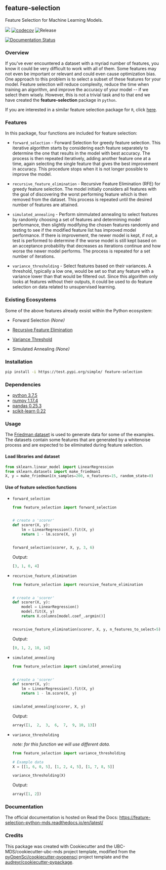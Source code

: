 ## feature-selection

Feature Selection for Machine Learning Models.

![](https://github.com/UBC-MDS/feature-selection-python/workflows/build/badge.svg) [![codecov](https://codecov.io/gh/UBC-MDS/feature-selection-python/branch/master/graph/badge.svg)](https://codecov.io/gh/UBC-MDS/feature-selection-python) ![Release](https://github.com/UBC-MDS/feature-selection-python/workflows/Release/badge.svg)

[![Documentation Status](https://readthedocs.org/projects/feature-selection-python-mds/badge/?version=latest)](https://feature-selection-python-mds.readthedocs.io/en/latest/?badge=latest)

### Overview

If you've ever encountered a dataset with a myriad number of features, you know it could be very difficult to work with all of them. Some features may not even be important or relevant and could even cause optimization bias. One approach to this problem is to select a subset of these features for your model. Feature selection will reduce complexity, reduce the time when training an algorithm, and improve the accuracy of your model -- if we select them wisely. However, this is not a trivial task and to that end we have created the **feature-selection** package in `python`.

If you are interested in a similar feature selection package for `R`, click [here](https://github.com/UBC-MDS/feature-selection-r).

### Features

In this package, four functions are included for feature selection:

- `forward_selection` - Forward Selection for greedy feature selection. This iterative algorithm starts by considering each feature separately to determine the one that results in the model with best accuracy. The process is then repeated iteratively, adding another feature one at a time, again selecting the single feature that gives the best improvement in accuracy. This procedure stops when it is not longer possible to improve the model.

- `recursive_feature_elimination` - Recursive Feature Elimination (RFE) for greedy feature selection. The model initially considers all features with the goal of discovering the worst performing feature which is then removed from the dataset. This process is repeated until the desired number of features are attained.

- `simulated_annealing` - Perform simmulated annealing to select features by randomly choosing a set of features and determining model performance, then slightly modifying the chosen features randomly and testing to see if the modified feature list has improved model performance. If there is improvement, the newer model is kept, if not, a test is performed to determine if the worse model is still kept based on an acceptance probability that decreases as iterations continue and how worse the newer model performs. The process is repeated for a set number of iterations.

- `variance_thresholding` - Select features based on their variances. A threshold, typically a low one, would be set so that any feature with a variance lower than that would be filtered out. Since this algorithm only looks at features without their outputs, it could be used to do feature selection on data related to unsupervised learning.

### Existing Ecosystems

Some of the above features already exsist within the Python ecosystem:

- Forward Selection _(None)_

- [Recursive Feature Elimination](https://scikit-learn.org/stable/modules/generated/sklearn.feature_selection.RFE.html)

- [Variance Threshold](https://scikit-learn.org/stable/modules/generated/sklearn.feature_selection.VarianceThreshold.html)

- Simulated Annealing _(None)_


### Installation

```bash
pip install -i https://test.pypi.org/simple/ feature-selection
```

### Dependencies

- [python 3.7.5](https://www.python.org/downloads/release/python-375/)
- [numpy 1.17.4](https://numpy.org/)
- [pandas 0.25.3](https://pandas.pydata.org/getpandas.html)
- [scikit-learn 0.22](https://scikit-learn.org/stable/install.html)

### Usage

The [Friedman dataset](https://scikit-learn.org/stable/modules/generated/sklearn.datasets.make_friedman1.html) is used to generate data for some of the examples. The datasets contain some features that are generated by a whitenoise process and are expected to be eliminated during feature selection.

#### Load libraries and dataset

```python
from sklearn.linear_model import LinearRegression
from sklearn.datasets import make_friedman1
X, y = make_friedman1(n_samples=200, n_features=15, random_state=0)
```

#### Use of feature selection functions

- `forward_selection`

    ```python
    from feature_selection import forward_selection


    # create a 'scorer'
    def scorer(X, y):
        lm = LinearRegression().fit(X, y)
        return 1 - lm.score(X, y)


    forward_selection(scorer, X, y, 3, 6)
    ```

    Output:

    ```python
    [3, 1, 0, 4]
    ```

- `recursive_feature_elimination`

    ```python
    from feature_selection import recursive_feature_elimination


    # create a 'scorer'
    def scorer(X, y):
        model = LinearRegression()
        model.fit(X, y)
        return X.columns[model.coef_.argmin()]


    recursive_feature_elimination(scorer, X, y, n_features_to_select=5)
    ```

    Output:

    ```python
    [0, 1, 2, 10, 14]
    ```

- `simulated_annealing`

    ```python
    from feature_selection import simulated_annealing


    # create a 'scorer'
    def scorer(X, y):
        lm = LinearRegression().fit(X, y)
        return 1 - lm.score(X, y)


    simulated_annealing(scorer, X, y)
    ```

    Output:

    ```python
    array([1,  2,  3,  6,  7,  9, 10, 13])
    ```

- `variance_thresholding`

    *note: for this function we will use different data.*

    ```python
    from feature_selection import variance_thresholding

    # Example data
    X = [[1, 6, 0, 5], [1, 2, 4, 5], [1, 7, 8, 5]]

    variance_thresholding(X)
    ```

    Output:

    ```python
    array([1, 2])
    ```

### Documentation

The official documentation is hosted on Read the Docs: <https://feature-selection-python-mds.readthedocs.io/en/latest/>

### Credits

This package was created with Cookiecutter and the UBC-MDS/cookiecutter-ubc-mds project template, modified from the [pyOpenSci/cookiecutter-pyopensci](https://github.com/pyOpenSci/cookiecutter-pyopensci) project template and the [audreyr/cookiecutter-pypackage](https://github.com/audreyr/cookiecutter-pypackage).
